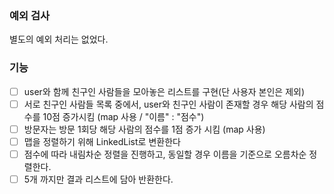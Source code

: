 ### 예외 검사

별도의 예외 처리는 없었다.

### 기능

- [ ] user와 함께 친구인 사람들을 모아놓은 리스트를 구현(단 사용자 본인은 제외)
- [ ] 서로 친구인 사람들 목록 중에서, user와 친구인 사람이 존재할 경우 해당 사람의 점수를 10점 증가시킴 (map 사용 / "이름" : "점수")
- [ ] 방문자는 방문 1회당 해당 사람의 점수를 1점 증가 시킴 (map 사용)
- [ ] 맵을 정렬하기 위해 LinkedList로 변환한다
- [ ] 점수에 따라 내림차순 정렬을 진행하고, 동일할 경우 이름을 기준으로 오름차순 정렬한다.
- [ ] 5개 까지만 결과 리스트에 담아 반환한다.